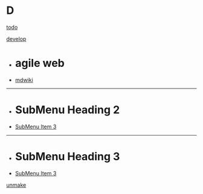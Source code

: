 # D

[todo](todo.md)

[develop]()

  * # agile web
  * [mdwiki](dev-agile_web-mdwiki.md)
  - - - -
  * # SubMenu Heading 2
  * [SubMenu Item 3](subitem3.md)
  - - - -
  * # SubMenu Heading 3
  * [SubMenu Item 3](subitem3.md)

[unmake](unmakelab.md)